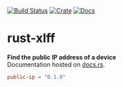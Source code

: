 [![Build Status](https://travis-ci.org/avitex/rust-public-ip.svg)](https://travis-ci.org/avitex/rust-public-ip)
[![Crate](https://img.shields.io/crates/v/public-ip.svg)](https://crates.io/crates/public-ip)
[![Docs](https://docs.rs/public-ip/badge.svg)](https://docs.rs/public-ip)

# rust-xlff

**Find the public IP address of a device**  
Documentation hosted on [docs.rs](https://docs.rs/public-ip).

```toml
public-ip = "0.1.0"
```
